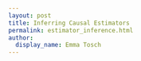 ```yaml
---
layout: post
title: Inferring Causal Estimators
permalink: estimator_inference.html
author:
  display_name: Emma Tosch
---
```

